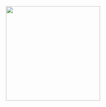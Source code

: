 <!-- ![F](https://github.com/shinjitsue/shinjitsue/assets/71762653/40046547-4165-4375-910b-5c8f60b85a5c) -->

<div align="center">
  <img src = "https://camo.githubusercontent.com/9e91eca6d5597e47451fc227295f958a1299086c097b338414c4213a6c0a927f/68747470733a2f2f6769746875622d70726f64756374696f6e2d757365722d61737365742d3632313064662e73332e616d617a6f6e6177732e636f6d2f37313736323635332f3238313235313235322d34303034363534372d343136352d343337352d393130622d3563386636306238356135632e676966" width=250 /> 
</div>
